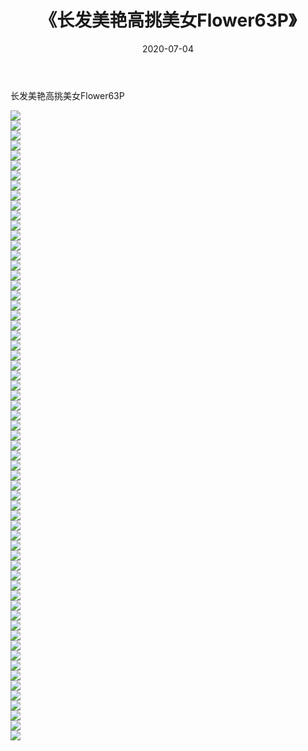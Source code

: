 ﻿---
layout: post
title:  《长发美艳高挑美女Flower63P》
date:   2020-07-04
img: http://img.660000.xyz/Sharelink/性感/2020/长发美艳高挑美女Flower63P/000.jpg
categories: [美女, 清纯, 唯美]
---

长发美艳高挑美女Flower63P

  ![](http://img.660000.xyz/Sharelink/性感/2020/长发美艳高挑美女Flower63P/001.jpg) <br> ![](http://img.660000.xyz/Sharelink/性感/2020/长发美艳高挑美女Flower63P/002.jpg) <br> ![](http://img.660000.xyz/Sharelink/性感/2020/长发美艳高挑美女Flower63P/003.jpg) <br> ![](http://img.660000.xyz/Sharelink/性感/2020/长发美艳高挑美女Flower63P/004.jpg) <br> ![](http://img.660000.xyz/Sharelink/性感/2020/长发美艳高挑美女Flower63P/005.jpg) <br> ![](http://img.660000.xyz/Sharelink/性感/2020/长发美艳高挑美女Flower63P/006.jpg) <br> ![](http://img.660000.xyz/Sharelink/性感/2020/长发美艳高挑美女Flower63P/007.jpg) <br> ![](http://img.660000.xyz/Sharelink/性感/2020/长发美艳高挑美女Flower63P/008.jpg) <br> ![](http://img.660000.xyz/Sharelink/性感/2020/长发美艳高挑美女Flower63P/009.jpg) <br> ![](http://img.660000.xyz/Sharelink/性感/2020/长发美艳高挑美女Flower63P/010.jpg) <br> ![](http://img.660000.xyz/Sharelink/性感/2020/长发美艳高挑美女Flower63P/011.jpg) <br> ![](http://img.660000.xyz/Sharelink/性感/2020/长发美艳高挑美女Flower63P/012.jpg) <br> ![](http://img.660000.xyz/Sharelink/性感/2020/长发美艳高挑美女Flower63P/013.jpg) <br> ![](http://img.660000.xyz/Sharelink/性感/2020/长发美艳高挑美女Flower63P/014.jpg) <br> ![](http://img.660000.xyz/Sharelink/性感/2020/长发美艳高挑美女Flower63P/015.jpg) <br> ![](http://img.660000.xyz/Sharelink/性感/2020/长发美艳高挑美女Flower63P/016.jpg) <br> ![](http://img.660000.xyz/Sharelink/性感/2020/长发美艳高挑美女Flower63P/017.jpg) <br> ![](http://img.660000.xyz/Sharelink/性感/2020/长发美艳高挑美女Flower63P/018.jpg) <br> ![](http://img.660000.xyz/Sharelink/性感/2020/长发美艳高挑美女Flower63P/019.jpg) <br> ![](http://img.660000.xyz/Sharelink/性感/2020/长发美艳高挑美女Flower63P/020.jpg) <br> ![](http://img.660000.xyz/Sharelink/性感/2020/长发美艳高挑美女Flower63P/021.jpg) <br> ![](http://img.660000.xyz/Sharelink/性感/2020/长发美艳高挑美女Flower63P/022.jpg) <br> ![](http://img.660000.xyz/Sharelink/性感/2020/长发美艳高挑美女Flower63P/023.jpg) <br> ![](http://img.660000.xyz/Sharelink/性感/2020/长发美艳高挑美女Flower63P/024.jpg) <br> ![](http://img.660000.xyz/Sharelink/性感/2020/长发美艳高挑美女Flower63P/025.jpg) <br> ![](http://img.660000.xyz/Sharelink/性感/2020/长发美艳高挑美女Flower63P/026.jpg) <br> ![](http://img.660000.xyz/Sharelink/性感/2020/长发美艳高挑美女Flower63P/027.jpg) <br> ![](http://img.660000.xyz/Sharelink/性感/2020/长发美艳高挑美女Flower63P/028.jpg) <br> ![](http://img.660000.xyz/Sharelink/性感/2020/长发美艳高挑美女Flower63P/029.jpg) <br> ![](http://img.660000.xyz/Sharelink/性感/2020/长发美艳高挑美女Flower63P/030.jpg) <br> ![](http://img.660000.xyz/Sharelink/性感/2020/长发美艳高挑美女Flower63P/031.jpg) <br> ![](http://img.660000.xyz/Sharelink/性感/2020/长发美艳高挑美女Flower63P/032.jpg) <br> ![](http://img.660000.xyz/Sharelink/性感/2020/长发美艳高挑美女Flower63P/033.jpg) <br> ![](http://img.660000.xyz/Sharelink/性感/2020/长发美艳高挑美女Flower63P/034.jpg) <br> ![](http://img.660000.xyz/Sharelink/性感/2020/长发美艳高挑美女Flower63P/035.jpg) <br> ![](http://img.660000.xyz/Sharelink/性感/2020/长发美艳高挑美女Flower63P/036.jpg) <br> ![](http://img.660000.xyz/Sharelink/性感/2020/长发美艳高挑美女Flower63P/037.jpg) <br> ![](http://img.660000.xyz/Sharelink/性感/2020/长发美艳高挑美女Flower63P/038.jpg) <br> ![](http://img.660000.xyz/Sharelink/性感/2020/长发美艳高挑美女Flower63P/039.jpg) <br> ![](http://img.660000.xyz/Sharelink/性感/2020/长发美艳高挑美女Flower63P/040.jpg) <br> ![](http://img.660000.xyz/Sharelink/性感/2020/长发美艳高挑美女Flower63P/041.jpg) <br> ![](http://img.660000.xyz/Sharelink/性感/2020/长发美艳高挑美女Flower63P/042.jpg) <br> ![](http://img.660000.xyz/Sharelink/性感/2020/长发美艳高挑美女Flower63P/043.jpg) <br> ![](http://img.660000.xyz/Sharelink/性感/2020/长发美艳高挑美女Flower63P/044.jpg) <br> ![](http://img.660000.xyz/Sharelink/性感/2020/长发美艳高挑美女Flower63P/045.jpg) <br> ![](http://img.660000.xyz/Sharelink/性感/2020/长发美艳高挑美女Flower63P/046.jpg) <br> ![](http://img.660000.xyz/Sharelink/性感/2020/长发美艳高挑美女Flower63P/047.jpg) <br> ![](http://img.660000.xyz/Sharelink/性感/2020/长发美艳高挑美女Flower63P/048.jpg) <br> ![](http://img.660000.xyz/Sharelink/性感/2020/长发美艳高挑美女Flower63P/049.jpg) <br> ![](http://img.660000.xyz/Sharelink/性感/2020/长发美艳高挑美女Flower63P/050.jpg) <br> ![](http://img.660000.xyz/Sharelink/性感/2020/长发美艳高挑美女Flower63P/051.jpg) <br> ![](http://img.660000.xyz/Sharelink/性感/2020/长发美艳高挑美女Flower63P/052.jpg) <br> ![](http://img.660000.xyz/Sharelink/性感/2020/长发美艳高挑美女Flower63P/053.jpg) <br> ![](http://img.660000.xyz/Sharelink/性感/2020/长发美艳高挑美女Flower63P/054.jpg) <br> ![](http://img.660000.xyz/Sharelink/性感/2020/长发美艳高挑美女Flower63P/055.jpg) <br> ![](http://img.660000.xyz/Sharelink/性感/2020/长发美艳高挑美女Flower63P/056.jpg) <br> ![](http://img.660000.xyz/Sharelink/性感/2020/长发美艳高挑美女Flower63P/057.jpg) <br> ![](http://img.660000.xyz/Sharelink/性感/2020/长发美艳高挑美女Flower63P/058.jpg) <br> ![](http://img.660000.xyz/Sharelink/性感/2020/长发美艳高挑美女Flower63P/059.jpg) <br> ![](http://img.660000.xyz/Sharelink/性感/2020/长发美艳高挑美女Flower63P/060.jpg) <br> ![](http://img.660000.xyz/Sharelink/性感/2020/长发美艳高挑美女Flower63P/061.jpg) <br> ![](http://img.660000.xyz/Sharelink/性感/2020/长发美艳高挑美女Flower63P/062.jpg) <br> ![](http://img.660000.xyz/Sharelink/性感/2020/长发美艳高挑美女Flower63P/063.jpg) <br>